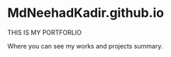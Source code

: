 # MdNeehadKadir.github.io

THIS IS MY PORTFORLIO 

Where you can see my works and projects summary. 
